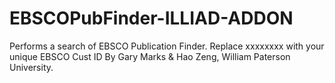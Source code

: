 # EBSCOPubFinder-ILLIAD-ADDON

Performs a search of EBSCO Publication Finder.
Replace xxxxxxxx with your unique EBSCO Cust ID
By Gary Marks & Hao Zeng, William Paterson University.
